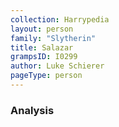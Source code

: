 ```yaml
---
collection: Harrypedia
layout: person
family: "Slytherin"
title: Salazar
grampsID: I0299
author: Luke Schierer
pageType: person
---
```


### Analysis
